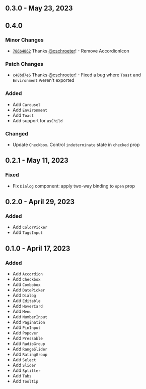 ## 0.3.0 - May 23, 2023

## 0.4.0

### Minor Changes

- [`786b4862`](https://github.com/chakra-ui/ark/commit/786b486248f165fb17ea6c0ee1c1e05432ebbce8) Thanks [@cschroeter](https://github.com/cschroeter)! - Remove AccordionIcon

### Patch Changes

- [`c48bd7e6`](https://github.com/chakra-ui/ark/commit/c48bd7e65c99b4e53598f2181fb7c47f6ba3f534) Thanks [@cschroeter](https://github.com/cschroeter)! - Fixed a bug where `Toast` and `Environment` weren't exported

### Added

- Add `Carousel`
- Add `Environment`
- Add `Toast`
- Add support for `asChild`

### Changed

- Update `Checkbox`. Control `indeterminate` state in `checked` prop

## 0.2.1 - May 11, 2023

### Fixed

- Fix `Dialog` component: apply two-way binding to `open` prop

## 0.2.0 - April 29, 2023

### Added

- Add `ColorPicker`
- Add `TagsInput`

## 0.1.0 - April 17, 2023

### Added

- Add `Accordion`
- Add `Checkbox`
- Add `Combobox`
- Add `DatePicker`
- Add `Dialog`
- Add `Editable`
- Add `HoverCard`
- Add `Menu`
- Add `NumberInput`
- Add `Pagination`
- Add `PinInput`
- Add `Popover`
- Add `Pressable`
- Add `RadioGroup`
- Add `RangeSlider`
- Add `RatingGroup`
- Add `Select`
- Add `Slider`
- Add `Splitter`
- Add `Tabs`
- Add `Tooltip`
